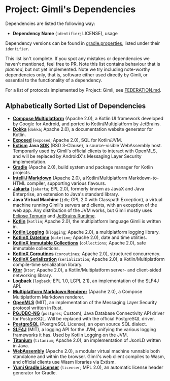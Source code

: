 # Project: Gimli's Dependencies

Dependencies are listed the following way:

* **Dependency Name** (`identifier`; LICENSE), usage

Dependency versions can be found in [gradle.properties](gradle.properties),
listed under their `identifier`.

This list isn't complete.
If you spot any mistakes or dependencies we haven't mentioned, feel free to PR.
Note this list contains behaviour that is *planned*, but not yet implemented.
Note we try including note-worthy dependencies only, that is, software either used directly by Gimli,
or essential to the functionality of a dependency.

For a list of protocols implemented by Project: Gimli, see [FEDERATION.md](FEDERATION.md).

## Alphabetically Sorted List of Dependencies

* **[Compose Multiplatform](https://www.jetbrains.com/lp/compose-multiplatform)** (Apache 2.0),
  a Kotlin UI framework developed by Google for Android, and ported to Kotlin/Multiplatform by JetBrains.
* **[Dokka](https://GitHub.com/Kotlin/Dokka)** (`dokka`; Apache 2.0),
  a documentation website generator for Kotlin.
* **[Exposed](https://github.com/JetBrains/Exposed)** (`exposed`; Apache 2.0),
  SQL for Kotlin/JVM.
* **[Extism](https://extism.org) Java [SDK](https://github.com/extism/java-sdk)** (BSD 3-Clause),
  a source-visible WebAssembly host. Temporarily used by Gimli's official clients to interact with OpenMLS,
  and will be replaced by AndroidX's Messaging Layer Security implementation.
* **[Gradle](https://gradle.org)** (Apache 2.0),
  build system and package manager for Kotlin projects.
* **[IntelliJ Markdown](https://github.com/JetBrains/Markdown/)** (Apache 2.0),
  a Kotlin/Multiplatform Markdown-to-HTML compiler, supporting various flavours.
* **[Jakarta](https://jakarta.ee)** (`jakarta`; EPL 2.0),
  formerly known as JavaX and Java Enterprise, an extension to Java's standard library.
* **Java Virtual Machine** (`jdk`; GPL 2.0 with Classpath Exception),
  a virtual machine running Gimli's servers and clients, with an exception of the web app.
  Any distribution of the JVM works, but Gimli mostly uses [Eclipse Temurin](https://adoptium.net/temurin)
  and [JetBrains Runtime](https://github.com/JetBrains/JetBrainsRuntime).
* **[Kotlin](https://kotlinlang.org)** (`kotlin`; Apache 2.0),
  the multiplatform language Gimli is written in.
* **[Kotlin Logging](https://github.com/oshai/kotlin-logging)** (`klogging`; Apache 2.0),
  a multiplatform logging library.
* **[KotlinX Datetime](https://GitHub.com/Kotlin/KotlinX-DateTime)** (`datetime`; Apache 2.0),
  date and time utilities.
* **[KotlinX Immutable Collections](https://GitHub.com/Kotlin/KotlinX.Collections.Immutable)** (`collections`; Apache
  2.0),
  safe immutable collections.
* **[KotlinX Coroutines](https://GitHub.com/Kotlin/KotlinX.Coroutines)** (`coroutines`; Apache 2.0),
  structured concurrency.
* **[KotlinX Serialization](https://GitHub.com/Kotlin/KotlinX.Serialization)** (`serialization`; Apache 2.0),
  a Kotlin/Multiplatform compile-time serialization library.
* **[Ktor](https://ktor.io)** (`ktor`; Apache 2.0),
  a Kotlin/Multiplatform server- and client-sided networking library.
* **[Logback](https://logback.qos.ch)** (`logback`; EPL 1.0, LGPL 2.1),
  an implementation of the SLF4J API.
* **[Multiplatform Markdown Renderer](https://github.com/mikepenz/multiplatform-markdown-renderer)** (Apache 2.0),
  a Compose Multiplatform Markdown renderer.
* **[OpenMLS](https://openmls.tech)** (MIT),
  an implementation of the Messaging Layer Security protocol written in Rust.
* **[PGJDBC-NG](https://impossibl.github.io/pgjdbc-ng/)** (`postgres`; Custom),
  Java Database Connectivity API driver for PostgreSQL.
  Will be replaced with the official PostgreSQL driver.
* **[PostgreSQL](https://postgresql.org)** (PostgreSQL License),
  an open source SQL dialect.
* **[SLF4J](https://slf4j.org)** (MIT),
  a logging API for the JVM, unifying the various logging frameworks it has. Used by Kotlin Logging on the JVM.
* **[Titanium](https://github.com/filip26/titanium-json-ld)** (`titanium`; Apache 2.0),
  an implementation of JsonLD written in Java.
* **[WebAssembly](https://webassembly.org)** (Apache 2.0),
  a modular virtual machine runnable both standalone and within the browser.
  Gimli's web client compiles to Wasm, and official clients use Wasm libraries via Extism.
* **[Yumi Gradle Licenser](https://github.com/YumiProject/yumi-gradle-licenser)** (`licenser`; MPL 2.0),
  an automatic license header generator for Gradle.